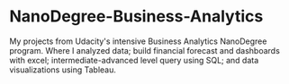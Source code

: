 # NanoDegree-Business-Analytics
My projects from Udacity's intensive Business Analytics NanoDegree program. Where I analyzed data; build financial forecast and dashboards with excel; intermediate-advanced level query using SQL; and data visualizations using Tableau.

